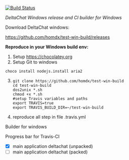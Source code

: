 [![Build Status](https://travis-ci.org/homdx/test-win-build.svg?branch=master)](https://travis-ci.org/homdx/test-win-build)

*DeltaChat Windows release and CI builder for Windows*

Download DeltaChat windows:

https://github.com/homdx/test-win-build/releases



**Reproduce in your Windows build env:**

1. Setup https://chocolatey.org
2. Setup Git to windows

`choco install nodejs.install aria2`

3. ```
   git clone https://github.com/homdx/test-win-build
   cd test-win-build
   dos2unix *.sh
   chmod +x *.sh
   #setup Travis variables and paths
   export TRAVIS=true
   export TRAVIS_BUILD_DIR=~/test-win-build
   ```
4. reproduce all step in file .travis.yml

Builder for windows

Progress bar for Travis-CI
* [x]  main application deltachat (unpacked)
* [ ]  main application deltachat (packed)
